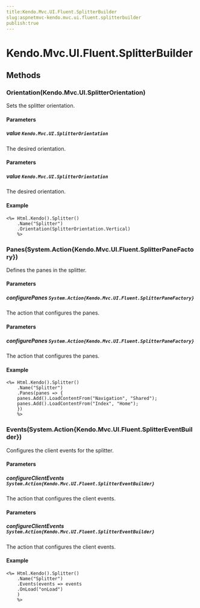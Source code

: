 ```yaml
---
title:Kendo.Mvc.UI.Fluent.SplitterBuilder
slug:aspnetmvc-kendo.mvc.ui.fluent.splitterbuilder
publish:true
---
```


# Kendo.Mvc.UI.Fluent.SplitterBuilder

## Methods

### Orientation(Kendo.Mvc.UI.SplitterOrientation)
Sets the splitter orientation.

#### Parameters

##### value `Kendo.Mvc.UI.SplitterOrientation`
The desired orientation.

#### Parameters

##### value `Kendo.Mvc.UI.SplitterOrientation`
The desired orientation.

#### Example
    <%= Html.Kendo().Splitter()
        .Name("Splitter")
        .Orientation(SplitterOrientation.Vertical)
        %>

### Panes(System.Action{Kendo.Mvc.UI.Fluent.SplitterPaneFactory})
Defines the panes in the splitter.

#### Parameters

##### configurePanes `System.Action{Kendo.Mvc.UI.Fluent.SplitterPaneFactory}`
The action that configures the panes.

#### Parameters

##### configurePanes `System.Action{Kendo.Mvc.UI.Fluent.SplitterPaneFactory}`
The action that configures the panes.

#### Example
    <%= Html.Kendo().Splitter()
        .Name("Splitter")
        .Panes(panes => {
        panes.Add().LoadContentFrom("Navigation", "Shared");
        panes.Add().LoadContentFrom("Index", "Home");
        })
        %>

### Events(System.Action{Kendo.Mvc.UI.Fluent.SplitterEventBuilder})
Configures the client events for the splitter.

#### Parameters

##### configureClientEvents `System.Action{Kendo.Mvc.UI.Fluent.SplitterEventBuilder}`
The action that configures the client events.

#### Parameters

##### configureClientEvents `System.Action{Kendo.Mvc.UI.Fluent.SplitterEventBuilder}`
The action that configures the client events.

#### Example
    <%= Html.Kendo().Splitter()
        .Name("Splitter")
        .Events(events => events
        .OnLoad("onLoad")
        )
        %>